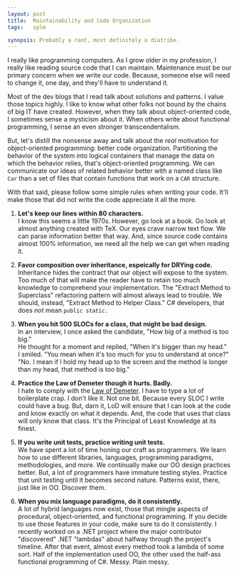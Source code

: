 ```yaml
---
layout: post
title:  Maintainability and Code Organization
tags:   splm

synopsis: Probably a rant, most definitely a diatribe.
---
```

I really like programming computers. As I grow older in my profession, I
really like reading source code that I can maintain. Maintenance must be our
primary concern when we write our code. Because, someone else will need to
change it, one day, and they'll have to understand it.

Most of the dev blogs that I read talk about solutions and patterns. I value
those topics highly. I like to know what other folks not bound by the chains
of big IT have created. However, when they talk about object-oriented code, I
sometimes sense a mysticism about it. When others write about functional
programming, I sense an even stronger transcendentalism.

But, let's distill the nonsense away and talk about the _real_ motivation
for object-oriented programming: better code organization. Partitioning the
behavior of the system into logical containers that manage the data on which
the behavior relies, that's object-oriented programming. We can communicate
our ideas of related behavior better with a named class like `Car` than a
set of files that contain functions that work on a `CAR` structure.

With that said, please follow some simple rules when writing your code. It'll
make those that did not write the code appreciate it all the more.

1. __Let's keep our lines within 80 characters.__  
I know this seems a little 1970s. However, go look at a book. Go look at
almost anything created with TeX. Our eyes crave narrow text flow. We can
parse information better that way. And, since source code contains almost 100%
information, we need all the help we can get when reading it.

1. __Favor composition over inheritance, espeically for DRYing code.__  
Inheritance hides the contract that our object will expose to the system. Too
much of that will make the reader have to retain too much knowledge to
comprehend your implementation. The "Extract Method to Superclass" refactoring
pattern will almost always lead to trouble. We should, instead, "Extract
Method to Helper Class." C# developers, that does _not_ mean `public static.`

1. __When you hit 500 SLOCs for a class, that might be bad design.__  
In an interview, I once asked the candidate, "How big of a method is too
big."  
He thought for a moment and replied, "When it's bigger than my head."  
I smiled. "You mean when it's too much for you to understand at once?"  
"No. I mean if I hold my head up to the screen and the method is longer than
my head, that method is too big."

1. __Practice the Law of Demeter though it hurts. Badly.__  
I hate to comply with the
[Law of Demeter](http://en.wikipedia.org/wiki/Law_of_Demeter "LoD"). I have to
type a lot of boilerplate crap. I don't like it. Not one bit. Because every
SLOC I write could have a bug. But, darn it, LoD will ensure that I can look
at the code and know exactly on what it depends. And, the code that uses
that class will only know that class. It's the Principal of Least Knowledge at
its finest.

1. __If you write unit tests, practice writing unit tests.__  
We have spent a lot of time honing our craft as programmers. We learn how to
use different libraries, languages, programming paradigms, methodologies, and
more. We continually make our OO design practices better. But, a lot of
programmers have immature testing styles. Practice that unit testing until it
becomes second nature. Patterns exist, there, just like in OO. Discover them.

1. __When you mix language paradigms, do it consistently.__  
A lot of hybrid languages now exist, those that mingle aspects of procedural,
object-oriented, and functional programming. If you decide to use those
features in your code, make sure to do it consistently. I recently worked on
a .NET project where the major contributor "discovered" .NET "lambdas" about
halfway through the project's timeline. After that event, almost every method
took a lambda of some sort. Half of the implementation used OO, the other used
the half-ass functional programming of C#. Messy. Plain messy.

